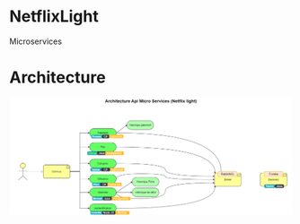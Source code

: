 # NetflixLight
Microservices

# Architecture
![architecture](https://github.com/MikuxxI/NetflixLight/blob/main/architecture.drawio.png)
